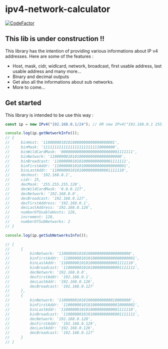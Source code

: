 # ipv4-network-calculator

[![CodeFactor](https://www.codefactor.io/repository/github/alexandre-dos-reis/ipv4-network-calculator/badge)](https://www.codefactor.io/repository/github/alexandre-dos-reis/ipv4-network-calculator)

## **This lib is under construction !!**

This library has the intention of providing various informations about IP v4 addresses. Here are some of the features :

- Host, mask, cidr, widlcard, network, broadcast, first usable address, last usable address and many more...
- Binary and decimal outputs
- Get also all the informations about sub networks.
- More to come...

## Get started

This library is intended to be use this way :

```js
const ip = new IPv4("192.168.0.1/24"); // OR new IPv4("192.168.0.1 255.255.255.128")

console.log(ip.getNetworkInfo());
// {
//     binHost: '11000000101010000000000000000001',
//     binMask: '11111111111111111111111110000000',
//     binWildCardMask: '00000000000000000000000001111111',
//     binNetwork: '11000000101010000000000000000000',
//     binBroadcast: '11000000101010000000000001111111',
//     binFirstAddr: '11000000101010000000000000000001',
//     binLastAddr: '11000000101010000000000001111110',
//     decHost: '192.168.0.1',
//     cidr: 25,
//     decMask: '255.255.255.128',
//     decWildCardMask: '0.0.0.127',
//     decNetwork: '192.168.0.0',
//     decBroadcast: '192.168.0.127',
//     decFirstAddress: '192.168.0.1',
//     decLastAddress: '192.168.0.126',
//     numberOfUsableHosts: 126,
//     increment: 128,
//     numberOfSubNetworks: 2
// }

console.log(ip.getSubNetworksInfo());

// [
//     {
//         binNetwork: '11000000101010000000000000000000',
//         binFirstAddr: '11000000101010000000000000000001',
//         binLastAddr: '11000000101010000000000001111110',
//         binBroadcast: '11000000101010000000000001111111',
//         decNetwork: '192.168.0.0',
//         decFirstAddr: '192.168.0.1',
//         decLastAddr: '192.168.0.126',
//         decBroadcast: '192.168.0.127'
//     },
//     {
//         binNetwork: '11000000101010000000000010000000',
//         binFirstAddr: '11000000101010000000000010000001',
//         binLastAddr: '11000000101010000000000001111110',
//         binBroadcast: '11000000101010000000000001111111',
//         decNetwork: '192.168.0.128',
//         decFirstAddr: '192.168.0.129',
//         decLastAddr: '192.168.0.126',
//         decBroadcast: '192.168.0.127'
//     }
// ]

```
